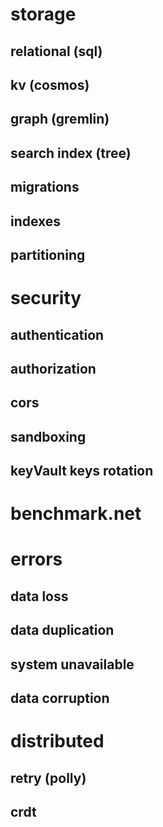 
# storage
  ## relational (sql)
  ## kv (cosmos)
  ## graph (gremlin)
  ## search index (tree)
  ## migrations
  ## indexes
  ## partitioning
# security
  ## authentication
  ## authorization
  ## cors
  ## sandboxing
  ## keyVault keys rotation
# benchmark.net
# errors
  ## data loss
  ## data duplication
  ## system unavailable
  ## data corruption
# distributed
  ## retry (polly)
  ## crdt
 

